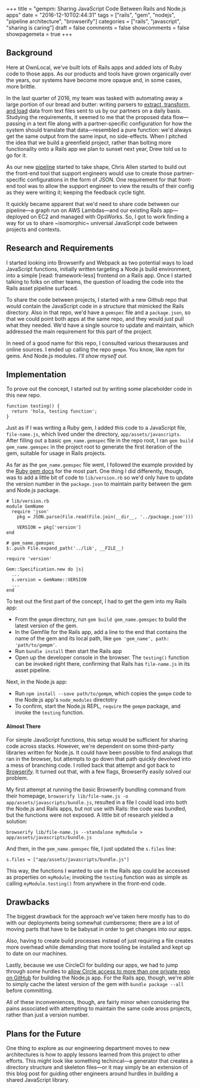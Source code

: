 +++
title = "gempm: Sharing JavaScript Code Between Rails and Node.js apps"
date = "2016-12-10T02:44:31"
tags = ["rails", "gem", "nodejs", "pipeline architecture", "browserify"]
categories = ["rails", "javascript", "sharing is caring"]
draft = false
comments = false
showcomments = false
showpagemeta = true
+++

## Background

Here at OwnLocal, we've built lots of Rails apps and added lots of Ruby code to those apps. As our products and tools have grown organically over the years, our systems have become more opaque and, in some cases, more brittle.

In the last quarter of 2016, my team was tasked with automating away a large portion of our bread and butter: writing parsers to [extract, transform, and load](https://en.wikipedia.org/wiki/Extract,_transform,_load) data from text files sent to us by our partners on a daily basis. Studying the requirements, it seemed to me that the proposed data flow&mdash;passing in a text file along with a partner-specific configuration for how the system should translate that data&mdash;resembled a pure function: we'd always get the same output from the same input, no side-effects. When I pitched the idea that we build a greenfield project, rather than bolting more functionality onto a Rails app we plan to sunset next year, Drew told us to go for it.

As our new [pipeline](https://en.wikipedia.org/wiki/Pipeline_(software)) started to take shape, Chris Allen started to build out the front-end tool that support engineers would use to create those partner-specific configurations in the form of JSON. One requirement for that front-end tool was to allow the support engineer to view the results of their config as they were writing it; keeping the feedback cycle tight.

It quickly became apparent that we'd need to share code between our pipeline&mdash;a graph run on AWS Lambdas&mdash;and our existing Rails app&mdash;deployed on EC2 and managed with OpsWorks. So, I got to work finding a way for us to share ~isomorphic~ universal JavaScript code between projects and contexts.

## Research and Requirements

I started looking into Browserify and Webpack as two potential ways to load JavaScript functions, initially written targeting a Node.js build environment, into a simple [read: framework-less] frontend on a Rails app. Once I started talking to folks on other teams, the question of loading the code into the Rails asset pipeline surfaced.

To share the code between projects, I started with a new Github repo that would contain the JavaScript code in a structure that mimicked the Rails directory. Also in that repo, we'd have a `gemspec` file and a `package.json`, so that we could point both apps at the same repo, and they would just pull what they needed. We'd have a single source to update and maintain, which addressed the main requirement for this part of the project.

In need of a good name for this repo, I consulted various thesarauses and online sources. I ended up calling the repo `gempm`. You know, like npm for gems. And Node.js modules. _I'll show myself out._

## Implementation

To prove out the concept, I started out by writing some placeholder code in this new repo.

```
function testing() {
  return 'hola, testing function';
}
```

Just as if I was writing a Ruby gem, I added this code to a JavaScript file, `file-name.js`, which lived under the directory, `app/assets/javascripts`. After filling out a basic `gem_name.gemspec` file in the repo root, I ran `gem build gem_name.gemspec` in the project root to generate the first iteration of the gem, suitable for usage in Rails projects.

As far as the `gem_name.gemspec` file went, I followed the example provided by the [Ruby gem docs](http://guides.rubygems.org/make-your-own-gem/) for the most part. One thing I did differently, though, was to add a little bit of code to `lib/version.rb` so we'd only have to update the version number in the `package.json` to maintain parity between the gem and Node.js package.

```
# lib/version.rb
module GemName
  require 'json'
    pkg = JSON.parse(File.read(File.join(__dir__, '../package.json')))

    VERSION = pkg['version']
end
```

```
# gem_name.gemspec
$:.push File.expand_path('../lib', __FILE__)

require 'version'

Gem::Specification.new do |s|
  ...
  s.version = GemName::VERSION
  ...
end
```

To test out the first part of the concept, I had to get the gem into my Rails app:

- From the `gempm` directory, run `gem build gem_name.gemspec` to build the latest version of the gem.
- In the Gemfile for the Rails app, add a line to the end that contains the name of the gem and its local path, like `gem 'gem_name', path: 'path/to/gempm'`.
- Run `bundle install` then start the Rails app
- Open up the developer console in the browser. The `testing()` function can be invoked right there, confirming that Rails has `file-name.js` in its asset pipeline.

Next, in the Node.js app:

- Run `npm install --save path/to/gempm`, which copies the `gempm` code to the Node.js app's `node_modules` directotry
- To confirm, start the Node.js REPL, `require` the `gempm` package, and invoke the `testing` function.

#### Almost There

For simple JavaScript functions, this setup would be sufficient for sharing code across stacks. However, we're dependent on some third-party libraries written for Node.js. It could have been possible to find analogs that ran in the browser, but attempts to go down that path quickly devolved into a mess of branching code. I rolled back that attempt and got back to [Browserify](http://browserify.org/). It turned out that, with a few flags, Browserify easily solved our problem.

My first attempt at running the basic Browserify bundling command from their homepage, `browserify lib/file-name.js -o app/assets/javascripts/bundle.js`, resulted in a file I could load into both the Node.js and Rails apps, but not use with Rails: the code was bundled, but the functions were not exposed. A little bit of research yielded a solution:

```
browserify lib/file-name.js --standalone myModule > app/assets/javascripts/bundle.js
```

And then, in the `gem_name.gemspec` file, I just updated the `s.files` line:

```
s.files = ["app/assets/javascripts/bundle.js"]
```

This way, the functions I wanted to use in the Rails app could be accessed as properties on `myModule`; invoking the `testing` function was as simple as calling `myModule.testing()` from anywhere in the front-end code.

## Drawbacks

The biggest drawback for the approach we've taken here mostly has to do with our deployments being somewhat cumbersome; there are a lot of moving parts that have to be babysat in order to get changes into our apps.

Also, having to create build processes instead of just requiring a file creates more overhead while demanding that more tooling be installed and kept up to date on our machines. 

Lastly, because we use CircleCI for building our apps, we had to jump through some hurdles to [allow Circle access to more than one private repo on GitHub](https://circleci.com/docs/github-security-ssh-keys/#machine-user-keys) for building the Node.js app. For the Rails app, though, we're able to simply cache the latest version of the gem with `bundle package --all` before committing.

All of these inconveniences, though, are fairly minor when considering the pains associated with attempting to maintain the same code aross projects, rather than just a version number. 

## Plans for the Future

One thing to explore as our engineering department moves to new architectures is how to apply lessons learned from this project to other efforts. This might look like something techincal&mdash;a generator that creates a directory structure and skeleton files&mdash;or it may simply be an extension of this blog post for guiding other engineers around hurdles in building a shared JavaScript library.























